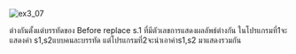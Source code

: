 ![ex3_07](https://github.com/Siriratda/03376836-OOP-2566-Lab-03/assets/144195995/93baa222-0f7e-4586-8eb2-7fe05aea86f1)

ต่างกันตั้งแต่บรรทัดของ Before replace s.1 ที่มีตัวเลขการแสดงผลลัพธ์ต่างกัน ในโปรแกรมที่1จะแสดงค่า s1,s2แบบคนละบรรทัด แต่โปรแกรมที่2จะนำเอาค่าs1,s2 มาแสดงรวมกัน
